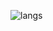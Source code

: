 ![langs](https://github-readme-stats.vercel.app/api/top-langs/?username=cyivor&layout=donut-vertical&theme=dracula)
